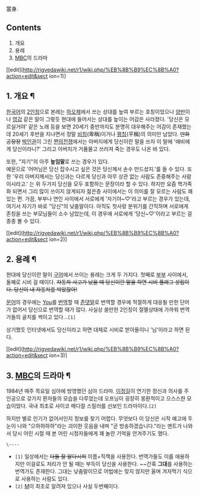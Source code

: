 當身.

## Contents

    

1. 개요 
2. 용례 
3. [MBC](MBC.md)의 드라마 

[[edit](http://rigvedawiki.net/r1/wiki.php/%EB%8B%B9%EC%8B%A0?action=edit&sect
ion=1)]

## 1. 개요 ¶

[한국어](%ED%95%9C%EA%B5%AD%EC%96%B4.md)의 [2인칭](2%EC%9D%B8%EC%B9%AD.md)으로
본래는 [하오체](%ED%95%98%EC%98%A4%EC%B2%B4.md)에서 쓰는 상대를 높여 부르는 호칭이었으나
[양반](%EC%96%91%EB%B0%98.md)이나 [영감](%EC%98%81%EA%B0%90.md) 같은 말이 그렇듯 현대에
들어서는 상대를 높이는 어감은 사라졌다. '당신은 모르실거야' 같은 노래 등을 보면 20세기 중반까지도 분명히 대우해주는 어감이 존재했는데
20세기 후반을 지나면서 정말 [비칭](%EB%B9%84%EC%B9%AD.md)(卑稱)이거나
[평칭](%ED%8F%89%EC%B9%AD.md)(平稱)의 의미만 남았다. <del>만화공장장</del>
[박인권](%EB%B0%95%EC%9D%B8%EA%B6%8C.md)이 그린 [쩐의전쟁](%EC%A9%90%EC%9D%98%20%EC%A0%84%EC%9F%81.md)에서는 아버지에게 당신이란 말을 쓰자 이 말에
'애비에게 당신이라니?' 그리고 아버지가 거품물고 쓰러져 죽는 경우도 나온 바 있다.

  

또한, "자기"의 아주 **높임말**로 쓰는 경우가 있다.  
예문으로 '어머님은 당신 잡수시고 싶은 것은 당신께서 손수 만드셨지.'를 들 수 있다. 또한 '우리 아버지께서는 당신과는 다르게 당신과 아무
상관 없는 사람도 존중해주는 사람이시라고.' 는 위 두가지 당신을 모두 포함하는 문장이라 할 수 있다. 하지만 요즘 핵가족화 되면서 그리
많이 쓰이지 않게되자 젊은층 사이에서는 이 의미를 잘 모르는 사람도 꽤 있는 편. 가끔, 부부나 연인 사이에서 서로에게 '자기야~♡'라고
부르는 경우가 있는데, 여기서 자기가 바로 "당신"의 낮춤말이다. 아직도 첫사랑 분위기를 간직하며 서로에게 존칭을 쓰는 부모님들이 소수
남았는데, 이 경우에 서로에게 '당신~♡'이라고 부르는 걸 종종 볼 수 있다.

[[edit](http://rigvedawiki.net/r1/wiki.php/%EB%8B%B9%EC%8B%A0?action=edit&sect
ion=2)]

## 2. 용례 ¶

현대에 당신이란 말이 [구어](%EA%B5%AC%EC%96%B4.md)에서 쓰이는 용례는 크게 두 가지다. 첫째로
[부부](%EB%B6%80%EB%B6%80.md) 사이에서, 둘째로 시비 걸 때이다. <del>자동차 사고가 났을 때 당신이란 말을
하면 시비 플래그 성립이다. 당신이 내 자동차를 박았잖아!</del>

  

[문어](%EB%AC%B8%EC%96%B4.md)의 경우에는 [You](You.md)를
[번역](%EB%B2%88%EC%97%AD.md)할 때 [존댓말](%EC%A1%B4%EB%8C%93%EB%A7%90.md)로
번역할 경우에 적절하게 대응될 만한 단어가 없어서 당신으로 번역할 때가 많다. 사실상 쓸만한 2인칭이 절멸상태에 가까워 번역가들의 골치를
썩이고 있다...`[1]`

  

상기했듯 인터넷에서도 당신이라고 하면 대체로 시비로 받아들이니 '님'이라고 하면 된다.

[[edit](http://rigvedawiki.net/r1/wiki.php/%EB%8B%B9%EC%8B%A0?action=edit&sect
ion=3)]

## 3. [MBC](MBC.md)의 드라마 ¶

1984년 매주 목요일 심야에 방영했던 심야 드라마. [이정길](%EC%9D%B4%EC%A0%95%EA%B8%B8.md)이 연기한
정신과 의사를 주인공으로 갖가지 환자들의 모습을 다루었는데 오프닝이 굉장히 몽환적이고 으스스한 모습이었다. 국내 최초로 사이코 메디컬
스릴러를 선보인 드라마이다.`[2]`

  

하지만 별로 인기가 없어서인지 정보를 찾기 어렵다. 무엇보다 이 당신은 시작 예고에 두 눈이 나와 "으하하하하"라는 괴이한 웃음을 내며 "곧
방송하겠습니다."라는 멘트가 나와서 당시 어린 시절 때 본 어린 시청자들에게 꽤 놀란 기억을 안겨주기도 했다.

`\----`

  * `[1]` 일상에서는 <del>다들 잘 알다시피</del> 이름+직책을 사용한다. 번역가들도 이를 애용하지만 이걸로도 처리가 안 될 때는 부득이 당신을 사용한다. ~~간혹 **그대**를 사용하는 번역가도 존재한다. 그대는 낮춤말이므로 어법에는 맞지 않지만 울며 겨자먹기 식으로 사용하는 사람도 있다.
  * `[2]` [M](M%28%EB%93%9C%EB%9D%BC%EB%A7%88%29.md)이 최초로 알려져 있으나 사실 두번째이다.

